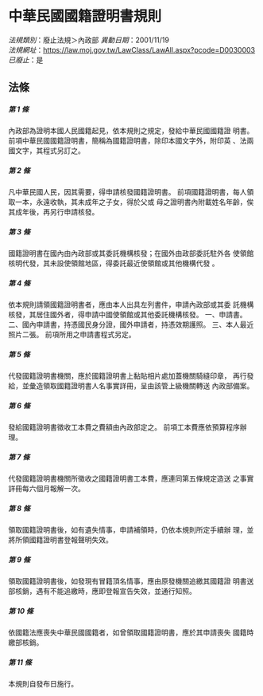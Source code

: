 # 中華民國國籍證明書規則

*法規類別*：廢止法規＞內政部
*異動日期*：2001/11/19  
*法規網址*：https://law.moj.gov.tw/LawClass/LawAll.aspx?pcode=D0030003
*已廢止*：是


## 法條
##### 第 1 條
內政部為證明本國人民國籍起見，依本規則之規定，發給中華民國國籍證
明書。
前項中華民國國籍證明書，簡稱為國籍證明書，除印本國文字外，附印英
、法兩國文字，其程式另訂之。

##### 第 2 條
凡中華民國人民，因其需要，得申請核發國籍證明書。
前項國籍證明書，每人領取一本，永遠收執，其未成年之子女，得於父或
母之證明書內附載姓名年齡，俟其成年後，再另行申請核發。

##### 第 3 條
國籍證明書在國內由內政部或其委託機構核發；在國外由政部委託駐外各
使領館核明代發，其未設使領館地區，得委託最近使領館或其他機構代發
。

##### 第 4 條
依本規則請領國籍證明書者，應由本人出具左列書件，申請內政部或其委
託機構核發，其居住國外者，得申請中國使領館或其他委託機構核發。
一、申請書。
二、國內申請書，持憑國民身分證，國外申請者，持憑效期護照。
三、本人最近照片二張。
前項所用之申請書程式另定。


##### 第 5 條
代發國籍證明書機關，應於國籍證明書上黏貼相片處加蓋機關騎縫印章，
再行發給，並彙造領取國籍證明書人名事實詳冊，呈由該管上級機關轉送
內政部備案。

##### 第 6 條
發給國籍證明書徵收工本費之費額由內政部定之。
前項工本費應依預算程序辦理。

##### 第 7 條
代發國籍證明書機關所徵收之國籍證明書工本費，應連同第五條規定造送
之事實詳冊每六個月報解一次。

##### 第 8 條
領取國籍證明書後，如有遺失情事，申請補領時，仍依本規則所定手續辦
理，並將所領國籍證明書登報聲明失效。

##### 第 9 條
領取國籍證明書後，如發現有冒籍頂名情事，應由原發機關追繳其國籍證
明書送部核銷，遇有不能追繳時，應即登報宣告失效，並通行知照。

##### 第 10 條
依國籍法應喪失中華民國國籍者，如曾領取國籍證明書，應於其申請喪失
國籍時繳部核銷。

##### 第 11 條
本規則自發布日施行。


